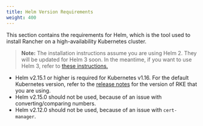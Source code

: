```yaml
---
title: Helm Version Requirements
weight: 400
---
```


This section contains the requirements for Helm, which is the tool used to install Rancher on a high-availability Kubernetes cluster.

> **Note:** The installation instructions assume you are using Helm 2. They will be updated for Helm 3 soon. In the meantime, if you want to use Helm 3, refer to [these instructions.](https://github.com/ibrokethecloud/rancher-helm3)

- Helm v2.15.1 or higher is required for Kubernetes v1.16. For the default Kubernetes version, refer to the [release notes](https://github.com/rancher/rke/releases) for the version of RKE that you are using.
- Helm v2.15.0 should not be used, because of an issue with converting/comparing numbers.
- Helm v2.12.0 should not be used, because of an issue with `cert-manager`.
